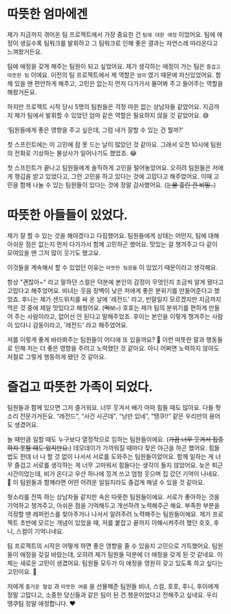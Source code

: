 # 따뜻한 엄마에겐

제가 지금까지 겪어온 팀 프로젝트에서 가장 중요한 건 `팀에 대한 애정` 이었어요. 팀에 애정이 생길수록 팀워크를 발휘하고 그 팀워크로 인해 좋은 결과는 자연스레 따라온다고 느껴왔거든요.

팀에 애정을 갖게 해주는 팀원이 되고 싶었어요. 제가 생각하는 애정이 가는 팀은 `즐겁고 따뜻한 팀` 이에요. 이전의 팀 프로젝트에서 제 역할은 `엄마` 였기 때문에 자신있었어요. 함께 있을 땐 편안하게 해주고, 고민은 없는지 먼저 다가가서 물어봐 주고 들어주는 역할을 해왔거든요.

하지만 프로젝트 시작 당시 5명의 팀원들은 걱정 따윈 없는 상남자들 같았어요. 지금까지 제가 팀에서 발휘할 수 있었던 엄마 같은 역할은 필요하지 않을 것 같았어요. 😅

‘팀원들에게 좋은 영향을 주고 싶은데, 그럼 내가 잘할 수 있는 건 뭘까?’

첫 스프린트에는 이 고민에 잠 못 드는 날이 많았던 것 같아요. 그래서 오전 10시에 팀원의 전화로 기상하는 불상사가 일어나기도 했었죠. 😂

첫 스프린트가 끝나고 팀원들에게 솔직하게 고민을 털어놓았어요. 오히려 팀원들은 저에게 챙김을 받고 있었다고, 그런 고민을 하고 있다는 것에 고맙다고 해주었어요. 이때 고민을 함께 나눌 수 있는 팀원들이 있다는 것에 정말 감사했어요. (~~눈물 흘린 건 비밀..~~)

# 따뜻한 아들들이 있었다.

제가 잘 할 수 있는 것을 해야겠다고 다짐했어요. 팀원들에게 상태는 어떤지, 팀에 대해 아쉬운 점은 없는지 먼저 다가가서 함께 고민하곤 했어요. 맛있는 걸 챙겨주고 다 같이 모여있을 땐 그저 많이 웃기도 했고요.

이것들을 계속해서 할 수 있었던 이유는 `따뜻한 팀원들` 이 있었기 때문이라고 생각해요.

항상 "괜찮아~" 라고 말하던 스컬은 덕분에 본인의 감정이 무엇인지 조금씩 알게 됐다고 고맙다고 해주었어요. 비녀는 웃음 장벽이 낮은 저에게 좋은 분위기를 만들어준다고 했었죠. 후니는 제가 샌드위치를 싸 온 날에 '레전드' 라고, 빈말일지 모르겠지만 지금까지 먹은 것 중에 제일 맛있다고 해줬어요. (~~먹보..~~) 호호는 제가 팀의 분위기를 편하게 만들어 주는 사람이라고, 없어선 안 된다고 말해주었죠. 후이는 본인을 이렇게 챙겨주는 사람이 있다니 감동이라고, '레전드' 라고 해주었어요.

저를 이렇게 좋게 바라봐주는 팀원들이 어디에 또 있을까요? 🥺 이런 따뜻한 말과 행동들로 인해 저는 더 좋은 영향을 주려고 노력했던 것 같아요. 아니 어쩌면 노력하지 않아도 저절로 그렇게 행동하게 됐던 것 같아요.

# 즐겁고 따뜻한 가족이 되었다.

팀원들과 함께 있으면 그저 즐거워요. 너무 웃겨서 배가 아파 힘들 때도 많아요. 다들 헛소리 전문가거든요. “레전드”, “사건 사곤데", “낭만 있네”, “땡쿠!!” 같은 우리만의 용어도 생겼어요.

놀 때만큼 일할 때도 누구보다 열정적으로 임하는 팀원들이에요. (~~가끔 너무 웃겨서 집중하지 못할 때도 있지만요.~~) 데모데이가 가까워질 때마다 잦은 야근을 하곤 했어요. 힘들 법도 한데 너 나 할 것 없이 나서서 서로를 도와주는 팀원들이었어요. 함께 일하는 게 너무 즐겁고 서로를 생각하는 게 너무 고마워서 힘들다는 생각이 들지 않았어요. 늦은 퇴근 시간이었는데, 비가 온다고 우산 하나에 낑겨 쓰고 엄청 웃으며 집 갔던 기억이 나네요. 🤣 이 팀원들과 함께라면 어떤 어려운 일일지라도 즐겁게 해낼 수 있을 것 같아요.

헛소리를 잔뜩 하는 상남자들 같지만 속은 따뜻한 팀원들이에요. 서로가 좋아하는 것을 기억하고 챙겨주고, 아쉬운 점을 기억해두고 개선하려 노력해주곤 해요. 부족한 부분을 걱정할 땐 레퍼런스를 찾아주거나 나서서 알려주려 노력해주는 팀원들이에요. 제가 프로젝트 초반에 모르는 개념이 있었을 때, 저를 붙잡고 끝까지 이해시켜주려 했던 호호, 후니, 스컬이 기억나네요.

팀 프로젝트의 시작은 어떻게 하면 좋은 영향을 줄 수 있을지 고민으로 가득했어요. 팀원들이 애정을 갖길 바랐는데, 오히려 제가 팀원들 덕분에 더 애정을 갖게 된 것 같네요. 이제는 새로운 고민이 생겼어요. 팀원들 모두가 이 애정을 영원히 갖고 있도록 하고 싶다는 고민이요. 🥺

저에게 `즐거운 협업` 과 `따뜻한 여름` 을 선물해준 팀원들 비녀, 스컬, 호호, 후니, 후이에게 정말 고맙다고, 소중한 당신들과 같은 팀이 된 건 행운이었다고 전해주고 싶네요. 우리 땡쿠팀 정말 애정합니다. ❤️
